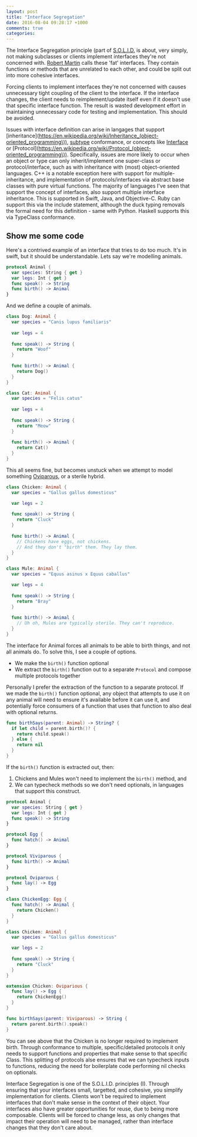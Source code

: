 ```yaml
---
layout: post
title: "Interface Segregation"
date: 2016-08-04 09:28:17 +1000
comments: true
categories: 
---
```

The Interface Segregation principle (part of [S.O.L.I.D.](https://en.wikipedia.org/wiki/SOLID_(object-oriented_design\))) is about, very simply, not making subclasses or clients implement interfaces they're not concerned with. [Robert Martin](https://drive.google.com/a/simplemachines.com.au/file/d/0BwhCYaYDn8EgOTViYjJhYzMtMzYxMC00MzFjLWJjMzYtOGJiMDc5N2JkYmJi/view) calls these 'fat' interfaces. They contain functions or methods that are unrelated to each other, and could be split out into more cohesive interfaces.

Forcing clients to implement interfaces they're not concerned with causes unnecessary tight coupling of the client to the interface. If the interface changes, the client needs to reimplement/update itself even if it doesn't use that specific interface function. The result is wasted development effort in maintaining unnecessary code for testing and implementation. This should be avoided.

Issues with interface definition can arise in langages that support [inheritance](https://en.wikipedia.org/wiki/Inheritance_(object-oriented_programming\)), [subtype](https://en.wikipedia.org/wiki/Subtyping) conformance, or concepts like [Interface](https://en.wikipedia.org/wiki/Interface_%28Java%29) or [Protocol](https://en.wikipedia.org/wiki/Protocol_(object-oriented_programming\)). Specifically, issues are more likely to occur when an object or type can only inherit/implement one super-class or protocol/interface, such as with inheritance with (most) object-oriented languages. C++ is a notable exception here with support for multiple-inheritance, and implementation of protocols/interfaces via abstract base classes with pure virtual functions. The majority of languages I've seen that support the concept of interfaces, also support multiple interface inheritance. This is supported in Swift, Java, and Objective-C. Ruby can support this via the include statement, although the duck typing removals the formal need for this definition - same with Python. Haskell supports this via TypeClass conformance.

## Show me some code

Here's a contrived example of an interface that tries to do too much. It's in swift, but it should be understandable. Lets say we're modelling animals.

```swift
protocol Animal {
  var species: String { get }
  var legs: Int { get }
  func speak() -> String
  func birth() -> Animal
}
```

And we define a couple of animals.

```swift
class Dog: Animal {
  var species = "Canis lupus familiaris"
  
  var legs = 4
  
  func speak() -> String {
    return "Woof"
  }
  
  func birth() -> Animal {
    return Dog()
  }
}

class Cat: Animal {
  var species = "Felis catus"
  
  var legs = 4
  
  func speak() -> String {
    return "Meow"
  }
  
  func birth() -> Animal {
    return Cat()
  }
}
```

This all seems fine, but becomes unstuck when we attempt to model something [Oviparous](https://en.wikipedia.org/wiki/Oviparity), or a sterile hybrid.

```swift
class Chicken: Animal {
  var species = "Gallus gallus domesticus"

  var legs = 2
  
  func speak() -> String {
    return "Cluck"
  }
  
  func birth() -> Animal {
    // Chickens have eggs, not chickens. 
    // And they don't "birth" them. They lay them.
  }
}

class Mule: Animal {
  var species = "Equus asinus x Equus caballus"

  var legs = 4
  
  func speak() -> String {
    return "Bray"
  }
  
  func birth() -> Animal {
    // Uh oh, Mules are typically sterile. They can't reproduce.
  }
}
```

The interface for Animal forces all animals to be able to birth things, and not all animals do. To solve this, I see a couple of options.

- We make the `birth()` function optional
- We extract the `birth()` function out to a separate `Protocol` and compose multiple protocols together

Personally I prefer the extraction of the function to a separate protocol. If we made the `birth()` function optional, any object that attempts to use it on any animal will need to ensure it's available before it can use it, and potentially force consumers of a function that uses that function to also deal with optional returns.

```swift
func birthSays(parent: Animal) -> String? {
  if let child = parent.birth()? {
    return child.speak()
  } else {
    return nil
  }
}
```

If the `birth()` function is extracted out, then:

1. Chickens and Mules won't need to implement the `birth()` method, and
2. We can typecheck methods so we don't need optionals, in languages that support this construct.

```swift
protocol Animal {
  var species: String { get }
  var legs: Int { get }
  func speak() -> String
}

protocol Egg {
  func hatch() -> Animal
}

protocol Viviparous {
  func birth() -> Animal
}

protocol Oviparous {
  func lay() -> Egg
}

class ChickenEgg: Egg {
  func hatch() -> Animal {
    return Chicken()
  }
}

class Chicken: Animal {
  var species = "Gallus gallus domesticus"

  var legs = 2
  
  func speak() -> String {
    return "Cluck"
  }
}

extension Chicken: Oviparious {
  func lay() -> Egg {
    return ChickenEgg()
  }
}

func birthSays(parent: Viviparous) -> String {
  return parent.birth().speak()
}
```

You can see above that the Chicken is no longer required to implement birth. Through conformance to multiple, specific/detailed protocols it only needs to support functions and properties that make sense to that specific Class. This splitting of protocols alse ensures that we can typecheck inputs to functions, reducing the need for boilerplate code performing nil checks on optionals.

Interface Segregation is one of the S.O.L.I.D. principles (I). Through ensuring that your interfaces small, targetted, and cohesive, you simplify implementation for clients. Clients won't be required to implement interfaces that don't make sense in the context of their object. Your interfaces also have greater opportunities for reuse, due to being more composable. Clients will be forced to change less, as only changes that impact their operation will need to be managed, rather than interface changes that they don't care about. 
